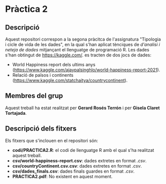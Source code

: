 # Pràctica 2

## Descripció

Aquest repositori correspon a la segona pràcitca de l'assignatura "Tipologia i cicle de vida de les dades", en la qual s'han aplicat tènciques de _d'analisi i neteja de dades_ mitjançant el llenguatge de programació R.
Les dades s'han obtingut de https://kaggle.com/. es tracten de dos jocs de dades: 
- World Happiness report dels ultims anys (https://www.kaggle.com/ajaypalsinghlo/world-happiness-report-2021).
- Relació de països i continents (https://www.kaggle.com/statchaitya/countrycontinent).

## Membres del grup

Aquest treball ha estat realitzat per **Gerard Rosés Terrón** i per **Gisela Claret Tortajada**.


## Descripció dels fitxers

Els fitxers que s'inclouen en el repositori són:  

* **codi/PRACTICA2.R**: el codi de llenguatge R amb el qual s'ha realitzat aquest treball.
* **csv/world-happiness-report.csv**: dades extretes en format *.csv*.
* **csv/countryContinent.csv.csv**: dades extretes en format *.csv*.
* **csv/dades_finals.csv**: dades finals guardes en format *.csv*.
* **PRACTICA2.pdf**: No existent en aquest moment.

